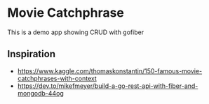 # Movie Catchphrase

This is a demo app showing CRUD with gofiber

## Inspiration

- https://www.kaggle.com/thomaskonstantin/150-famous-movie-catchphrases-with-context
- https://dev.to/mikefmeyer/build-a-go-rest-api-with-fiber-and-mongodb-44og
